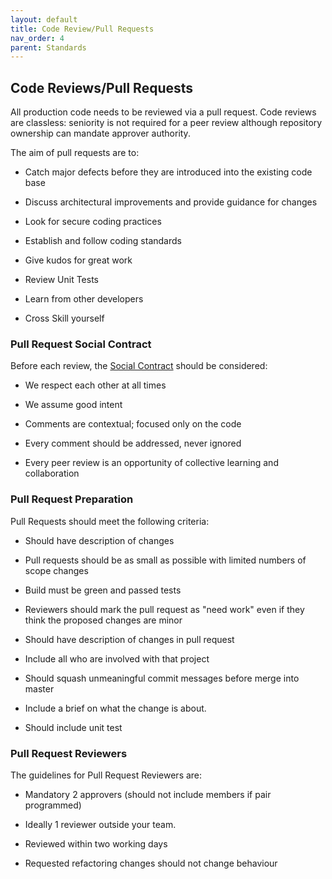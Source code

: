 ```yaml
---
layout: default
title: Code Review/Pull Requests
nav_order: 4
parent: Standards
---
```


Code Reviews/Pull Requests
--------------------------

All production code needs to be reviewed via a pull request. Code
reviews are classless: seniority is not required for a peer review
although repository ownership can mandate approver authority.

The aim of pull requests are to:

-   Catch major defects before they are introduced into the existing
 code base

-   Discuss architectural improvements and provide guidance for changes

-   Look for secure coding practices

-   Establish and follow coding standards

-   Give kudos for great work

-   Review Unit Tests

-   Learn from other developers

-   Cross Skill yourself

### Pull Request Social Contract

Before each review, the [Social
Contract](https://www.google.com/url?sa=t&rct=j&q=&esrc=s&source=web&cd=3&cad=rja&uact=8&ved=2ahUKEwjk6-yugKjdAhVUdt4KHbVABvsQFjACegQIBRAK&url=https%3A%2F%2Fen.wikipedia.org%2Fwiki%2FSocial_contract&usg=AOvVaw00zAPlb_lk_T-jSFCMPe8L)
should be considered:

-   We respect each other at all times

-   We assume good intent

-   Comments are contextual; focused only on the code

-   Every comment should be addressed, never ignored

-   Every peer review is an opportunity of collective learning and
 collaboration

### Pull Request Preparation

Pull Requests should meet the following criteria:

-   Should have description of changes

-   Pull requests should be as small as possible with limited numbers of
 scope changes

-   Build must be green and passed tests

-   Reviewers should mark the pull request as "need work" even if they
 think the proposed changes are minor

-   Should have description of changes in pull request

-   Include all who are involved with that project

-   Should squash unmeaningful commit messages before merge into master

-   Include a brief on what the change is about.

-   Should include unit test

### Pull Request Reviewers

The guidelines for Pull Request Reviewers are:

-   Mandatory 2 approvers (should not include members if pair
 programmed)

-   Ideally 1 reviewer outside your team.

-   Reviewed within two working days

-   Requested refactoring changes should not change behaviour
